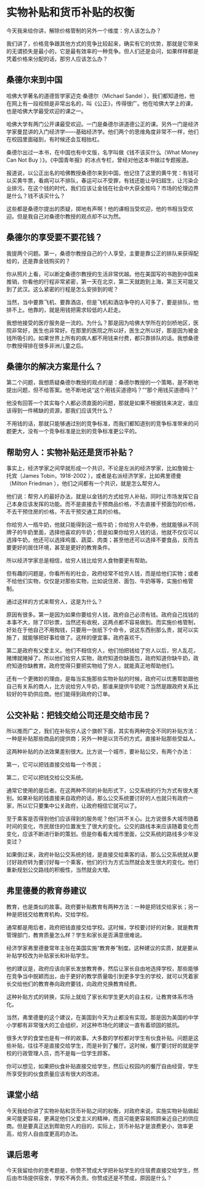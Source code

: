# 实物补贴和货币补贴的权衡
今天我来给你讲，解除价格管制的另外一个维度：穷人该怎么办？

我们讲了，价格竞争跟其他方式的竞争比较起来，确实有它的优势，那就是它带来的无谓损失是最小的，它是最有效率的一种竞争。但人们还是会问，如果样样都是凭着价格来分配的话，那穷人应该怎么办？
## 桑德尔来到中国
哈佛大学著名的道德哲学家迈克·桑德尔（Michael Sandel ），我们都知道他，他在网上有一段视频是非常出名的，叫《公正》，传得很广。他在哈佛大学上的课，也是哈佛大学最受欢迎的课之一。

哈佛大学有两门公开课最受欢迎。一门是桑德尔讲道德公正的课。另外一门是经济学家曼昆讲的入门经济学——基础经济学。他们两个的思维角度非常不一样，他们在校园里面碰到，有时候还会互相抬杠。

桑德尔出过一本书，在中国也有中文版，名字叫做《钱不该买什么（What Money Can Not Buy&nbsp;）》。《中国青年报》的冰点专栏，曾经对他这本书做过专题报道。

报道说，以公正出名的哈佛教授桑德尔来到中国，他记住了这里的黄牛党：有钱可以买黄牛票，看病可以不排队，春运可以不受罪，有钱还能让孕妇超生，让污染企业排污。在这个钱的时代，我们应该让金钱在社会中大获全胜吗？市场的伦理边界是什么？钱不该买什么？

这些都是桑德尔提出的质疑，掷地有声啊！他的课相当受欢迎，他的书相当受欢迎。但是我自己对桑德尔教授的观点却不以为然。
## 桑德尔的享受要不要花钱？
我提两个问题。第一，桑德尔教授自己的个人享受，主要是靠公正的排队来获得配给的，还是靠金钱购买的？ 

你从照片上看，可以断定桑德尔教授的生活非常优越。他在美国写的书跑到中国来推销，你看他的行程非常紧密，第一天在北京，第二天就跑到上海，第三天可能又到了武汉。这么紧密的行程是怎么安排到的呢？

当然，当中要靠飞机、要靠酒店，但是飞机和酒店争夺的人可多了，要是排队，他排不上。他靠的，就是用钱把需求较低的人赶走。

我想他接受的医疗服务是一流的。为什么？那是因为哈佛大学所在的剑桥地区，医院非常好，医生也非常好。在那里的医院之所以好，医生之所以好，那是因为被金钱所吸引的。如果世界上所有的病人都不用钱来付费，都只靠排队的话。我想桑德尔教授得排在很多非洲儿童之后。
## 桑德尔的解决方案是什么？
第二个问题，我想质疑桑德尔教授的观点的是：桑德尔教授的一个策略，是不断地提出问题，但不给答案。他不断地说“这个用钱买道德吗？”“那个用钱买道德吗？”

他没有回答一个其实每个人都必须直面的问题，那就是如果不根据钱来决定，谁应该得到一件稀缺的资源，那我们应该凭什么？

不用钱的话，那就只能够通过别的竞争标准，而我们都知道别的竞争标准带来的问题更大，没有一个竞争标准是比别的竞争标准更公平的。
## 帮助穷人：实物补贴还是货币补贴？
事实上，经济学家之间早就形成一个共识，不论是左派的经济学家，比如詹姆士·托宾（James Tobin，1918-2002 ），或者是右派经济学家，比如弗里德曼（Milton Friedman ），他们之间都有一个共识，就是怎么帮穷人。

他们说：帮穷人的最好办法，就是以金钱的方式给穷人补贴，同时让市场发挥它自己本身应该发挥的功能。而不是直接去干预商品价格，不去直接干预面包的价格，不去干预住房的价格，不去干预交通工具的价格。

你给穷人一瓶牛奶，他就只能得到这一瓶牛奶；你给穷人牛奶券，他就能够从不同牌子的牛奶里面，选择他喜欢的牛奶；但是如果你给穷人钱的话，他就不仅仅可以选择牛奶，他还可以选择鸡蛋、蔬菜、肉类；甚至他还可以选择不要食品，反而去要更好的居住环境，甚至是更好的教育条件。

所以经济学家总是相信，给穷人钱比给穷人食物要更有帮助。

但有趣的问题是，你看所有的社会，政府经常不给穷人钱，而是给他们实物；或者不给他们实物，仅仅是对那些实物，比如说住房、面包、牛奶等等，实施价格管制。

通过这样的方式来帮穷人，这是为什么？

原因有很多。第一是因为如果你要给穷人钱，政府自己必须有钱。政府自己找钱的本事不大，除了印钞票，当然还有收税，这两点都不容易做到。而实施价格管制，好处在于他自己不用掏钱，只要用一张纸下个命令，说这东西别那么贵，就可以实施了，就能够把好事给做了。这样的便宜事，政府喜欢干。

第二是政府有父爱主义。他们不相信穷人，他们怕把钱给了穷人以后，穷人乱花，赌博就赌掉了。所以他们给穷人实物，政府知道你缺面包，政府知道你缺牛奶，政府知道你缺教育。政府觉得只要把实物给了穷人，就能真正地帮助他们。

还有一个更微妙的理由，是每当实施那些实物补贴的时候，政府可以优惠帮助跟他自己有关系的商人，比方说给穷人牛奶，那谁来提供牛奶呢？当然是跟政府关系比较好的牛奶供应商。他们能得到政府的订单。
## 公交补贴：把钱交给公司还是交给市民？
所以推而广之，我们在补贴穷人这个旗帜下面，其实有两种完全不同的补贴方法：一种是补贴那些商品的提供商；另外一种是以货币的方式，直接补贴那些受益人。

这两种补贴的办法效果差别很大。比方说一个城市，要补贴公交，有两个办法：

第一，它可以把钱直接交给每一个市民；

第二，它可以把钱交给公交系统。

通常它使用的是后者。在这两种不同的补贴形式下，公交系统的行为方式有很大差别。如果补贴的钱直接来自政府的话，那么公交系统要讨好的人也就只有政府一家，所以它只要集中公关政府，让政府相信它就可以了。

至于乘客是否得到他们应该得到的服务呢？他们并不关心。比方说很多大城市随着时间的变化，市民居住的位置发生了很大的变化。公交的路线本来应该随着变化而变化，应该不断进行新的策划。但是你看看大城市里面，公交系统的路线多少年没变过？

如果倒过来，政府补贴公交系统的钱，是直接交给乘客的话，那么公交系统就从要讨好政府转为要讨好每一个乘客，他们的行为方式当然就会发生很大的变化。他们重新规划公交路线的积极性，当然就会大增。
## 弗里德曼的教育券建议
教育，也是类似的故事。政府要补贴教育有两种方法：一种是把钱交给家长；另一种是把钱交给教育机构，交给学校。

通常都是用后者，政府把钱直接交给学校。这时候，学校要讨好的对象，就是教育管理部门，教育质量怎么样？学生和家长是否满意很难说。

经济学家弗里德曼常年主张在美国实施“教育券”制度。这种建议的实质，就是要从补贴学校改为补贴家长和补贴学生。

他的建议是，政府应该向家长发放教育券，然后让家长自由地选择学校，那些能够在竞争当中脱颖而出，由于更好的教学质量吸引到更多学生的学校，就可以凭着家长交给他们的教育券向政府要钱，向政府兑换教育经费。

这种补贴方式的转换，实际上就给了家长和学生更大的自主权，让教育体系市场化。

当然，弗里德曼的这个建议，在美国到今天为止都没有实现。那是因为美国的中学小学都有非常强大的工会组织，对这种市场化的建议一直有着顽固的抵抗。

很多大学的食堂也是有一样的故事。大多数的学校都对学生有伙食补贴。问题是这些补贴，往往不是直接交给学生，而是补到了餐厅。这时候，餐厅要讨好的就是学校的行政管理人员，而不是每一位学生顾客。

你可以想见，如果把伙食补贴直接交给学生，然后让校园内的餐厅自由经营，学生所享受到的伙食质量应该有很大的改进。
## 课堂小结
今天我给你讲了实物补贴和货币补贴之间的权衡，对政府来说，实施实物补贴做起来可能更容易，更满足他们父爱主义的精神，而且可能更容易照顾亲近自己的供应商。但是要真正达到帮助穷人的目的，实际上，货币补贴才是浪费更小，效率更高，给穷人自由度更高的办法。
## 课后思考
今天我留给你的思考题是，你赞不赞成大学把补贴学生的住宿费直接交给学生，然后由市场提供宿舍，学校不再负责。你赞成还是不赞成，原因是什么？
